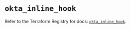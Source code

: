 # `okta_inline_hook`

Refer to the Terraform Registry for docs: [`okta_inline_hook`](https://registry.terraform.io/providers/okta/okta/4.12.0/docs/resources/inline_hook).
